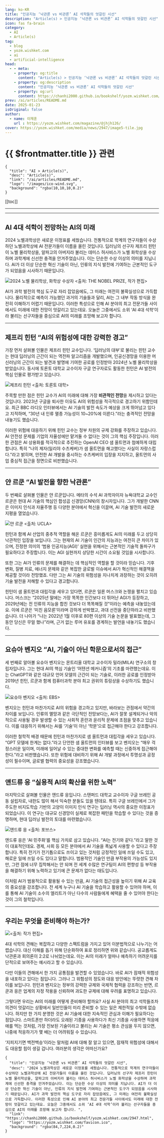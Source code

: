 ```yaml
---
lang: ko-KR
title: "인공지능 ‘낙관론 vs 비관론’ AI 석학들의 엇갈린 시선"
description: "Article(s) > 인공지능 ‘낙관론 vs 비관론’ AI 석학들의 엇갈린 시선"
icon: fas fa-brain
category:
  - AI
  - Article(s)
tag:
  - blog
  - yozm.wishket.com
  - ai
  - artificial-intelligence
head:
  - - meta:
    - property: og:title
      content: "Article(s) > 인공지능 ‘낙관론 vs 비관론’ AI 석학들의 엇갈린 시선"
    - property: og:description
      content: "인공지능 ‘낙관론 vs 비관론’ AI 석학들의 엇갈린 시선"
    - property: og:url
      content: https://chanhi2000.github.io/bookshelf/yozm.wishket.com/2947.html
prev: /ai/articles/README.md
date: 2025-01-23
isOriginal: false
author:
  - name: 이재훈
    url : https://yozm.wishket.com/magazine/@jhjh126/
cover: https://yozm.wishket.com/media/news/2947/image5-tile.jpg
---
```


# {{ $frontmatter.title }} 관련

```component VPCard
{
  "title": "AI > Article(s)",
  "desc": "Article(s)",
  "link": "/ai/articles/README.md",
  "logo": "/images/ico-wind.svg",
  "background": "rgba(10,10,10,0.2)"
}
```

[[toc]]

---

<SiteInfo
  name="인공지능 ‘낙관론 vs 비관론’ AI 석학들의 엇갈린 시선"
  desc="2024 노벨과학상은 새로운 이정표를 세웠습니다. 전통적으로 학계의 연구자들이 수상하던 노벨과학상에 AI 전문가들이 이름을 올린 것입니다. 딥러닝의 선구자 제프리 힌턴이 노벨 물리학상을, 알파고의 아버지라 불리는 데미스 허사비스가 노벨 화학상을 수상하며 과학계에 신선한 충격을 안겨주었습니다. 이는 단순한 수상 이상의 의미를 지닙니다. AI가 더 이상 단순한 혁신 기술이 아닌, 인류의 지식 발전에 기여하는 근본적인 도구가 되었음을 시사하기 때문입니다. AI가 과학 발전의 핵심 도구로 자리 잡았음에도, 그 미래는 여전히 불확실성으로 가득합니다. 이러한 특성으로 인해 AI 분야의 최고 전문가들 사이에서도 미래에 대한 전망이 엇갈리고 있는데요. 오늘은 그중에서도 소위 ‘AI 4대 석학’이라 불리는 선구자들을 중심으로 AI의 미래를 조망해 보고자 합니다. "
  url="https://yozm.wishket.com/magazine/detail/2947/"
  logo="https://yozm.wishket.com/favicon.ico"
  preview="https://yozm.wishket.com/media/news/2947/image5-tile.jpg"/>

---

## AI 4대 석학이 전망하는 AI의 미래

2024 노벨과학상은 새로운 이정표를 세웠습니다. 전통적으로 학계의 연구자들이 수상하던 노벨과학상에 AI 전문가들이 이름을 올린 것입니다. 딥러닝의 선구자 제프리 힌턴이 노벨 물리학상을, 알파고의 아버지라 불리는 데미스 허사비스가 노벨 화학상을 수상하며 과학계에 신선한 충격을 안겨주었습니다. 이는 단순한 수상 이상의 의미를 지닙니다. AI가 더 이상 단순한 혁신 기술이 아닌, 인류의 지식 발전에 기여하는 근본적인 도구가 되었음을 시사하기 때문입니다.

![2024 노벨 물리학상, 화학상 수상자<br/><출처: THE NOBEL PRIZE, 작가 편집>](https://wishket.com/media/news/2947/image3.png)

AI가 과학 발전의 핵심 도구로 자리 잡았음에도, 그 미래는 여전히 불확실성으로 가득합니다. 물리적으로 예측이 가능했던 과거의 기술들과 달리, AI는 그 내부 작동 방식을 완전히 이해하기 어렵기 때문입니다. 이러한 특성으로 인해 AI 분야의 최고 전문가들 사이에서도 미래에 대한 전망이 엇갈리고 있는데요. 오늘은 그중에서도 소위 ‘AI 4대 석학’이라 불리는 선구자들을 중심으로 AI의 미래를 조망해 보고자 합니다.

---

## 제프리 힌턴 “AI의 위험성에 대한 강력한 경고”

가장 먼저 살펴볼 인물은 제프리 힌턴 교수입니다. ‘딥러닝의 대부’로 불리는 힌턴 교수는 현대 딥러닝의 근간이 되는 역전파 알고리즘을 개발했으며, 인공신경망을 이용한 머신러닝의 근간이 되는 발견과 발명에 기여한 공로를 인정받아 2024년 노벨 물리학상을 받았습니다. 동시에 토론토 대학교 교수이자 구글 연구자로도 활동한 힌턴은 AI 발전의 핵심 인물로 평가받고 있습니다.

![제프리 힌턴<br/><출처: 토론토 대학>](https://wishket.com/media/news/2947/image5.jpg)

주목할 만한 점은 힌턴 교수가 AI의 미래에 대해 가장 **비관적인 전망**을 제시하고 있다는 것입니다. 2023년 구글을 퇴사한 이유도 AI의 위험성을 적극적으로 경고하기 위함인데요. 최근 BBC 라디오 인터뷰에서는 AI 기술의 발전 속도가 예상을 크게 뛰어넘고 있다고 지적하며, “30년 내 인류 멸종 가능성이 10~20%에 이른다.”라는 충격적인 전망을 내놓기도 했습니다.

이러한 위험에 대응하기 위해 힌턴 교수는 정부 차원의 규제 강화를 주장하고 있습니다. AI 안전성 문제를 기업의 자율성에만 맡겨둘 수 없다는 것이 그의 핵심 주장입니다. 이러한 관점은 AI 상용화를 적극적으로 추진하는 OpenAI CEO 샘 올트먼과 첨예하게 대립합니다. 특히 “나의 제자(일리야 수츠케버)가 샘 올트먼을 해고했다는 사실이 자랑스럽다.”라고 밝히며, 안전한 AI 개발을 중시하는 수츠케버의 입장을 지지하고, 올트먼의 사업 중심적 접근을 정면으로 비판했습니다.

---

## 얀 르쿤 “AI 발전을 향한 낙관론”

두 번째로 살펴볼 인물은 얀 르쿤입니다. 메타의 수석 AI 과학자이자 뉴욕대학교 교수인 르쿤은 현대 AI 기술의 핵심인 합성곱 신경망(CNN)의 창시자입니다. 그가 개발한 CNN은 이미지 인식과 자율주행 등 다양한 분야에서 혁신을 이끌며, AI 기술 발전의 새로운 지평을 열었습니다.

![얀 르쿤<br/><출처: UCLA>](https://wishket.com/media/news/2947/image4.jpg)

힌턴과 함께 AI 산업의 중추적 역할을 해온 르쿤은 흥미롭게도 AI의 미래를 두고 상당히 낙관적인 입장을 보입니다. 그는 현재의 AI 기술이 인간의 지능과는 여전히 큰 차이가 있으며, 진정한 의미의 ‘범용 인공지능(AGI)’ 실현을 위해서는 근본적인 기술적 돌파구가 필요하다고 주장합니다. 이는 AGI 실현까지 상당한 시간이 소요될 것임을 시사합니다.

또한 그는 AI가 인류의 문제를 해결하는 데 핵심적인 역할을 할 것이라 믿습니다. 기후 변화, 질병 치료, 에너지 문제와 같은 복잡한 글로벌 이슈에서 AI가 혁신적인 해결책을 제공할 것이라 전망했죠. 다만 그는 AI 기술의 위험성을 지나치게 과장하는 것이 오히려 기술 발전을 저해할 수 있다고 경고합니다.

힌턴이 샘 올트먼과 대립각을 세우고 있다면, 르쿤은 일론 머스크와 논쟁을 펼치고 있습니다. 머스크는 “2025년 말에는 가장 똑똑한 인간보다 더 뛰어난 AGI가 등장하고, 2029년에는 전 인류의 지능을 합친 것보다 더 똑똑해질 것”이라는 예측을 내놓았는데요. 이에 르쿤은 ‘미친 음모론’이라며 강하게 반박했고, 과대 선전을 중단하라고 비판했습니다. 더 나아가 “나는 2022년 1월 이후로 80편 이상의 기술 논문을 발표했는데, 그동안 당신은 무얼 했나”라며, 근거 없는 루머 유포를 경계하는 발언을 내놓기도 했습니다.

---

## 요슈아 벤지오 “AI, 기술이 아닌 학문으로서의 접근”

세 번째로 알아볼 요슈아 벤지오는 몬트리올 대학교 교수이자 밀라(MILA) 연구소의 창립자입니다. 그는 현대 AI의 핵심 기술인 ‘어텐션 메커니즘’의 기초를 마련했는데요. 이는 ChatGPT와 같은 대규모 언어 모델의 근간이 되는 기술로, 이러한 공로를 인정받아 2019년 힌턴, 르쿤과 함께 컴퓨터과학 분야 최고 권위의 튜링상을 수상하기도 했습니다.

![요슈아 벤지오<br/><출처: EBS>](https://wishket.com/media/news/2947/image1.jpg)

벤지오는 힌턴과 마찬가지로 AI의 위험을 경고하고 있지만, 바라보는 관점에서 약간의 차이를 보입니다. 인류의 멸망과 같은 극단적인 전망보다는, AI가 잘못 설계되거나 악의적으로 사용될 경우 발생할 수 있는 사회적 혼란과 윤리적 문제에 초점을 맞추고 있습니다. 이를 대응하기 위해서는 AI를 ‘기술’이 아닌 ‘학문’으로 접근해야 한다고 강조합니다.

이러한 철학적 배경 때문에 힌턴과 마찬가지로 샘 올트먼과 대립각을 세우고 있습니다. “GPT 모델에 한계는 없다.”라고 단언한 샘 올트먼의 인터뷰를 보고 벤지오는 “매우 걱정스러운 일이며, 미래에 일어날 수 있는 중대한 변화를 예측할 때는 신중하게 접근해야 한다.”라고 비판했습니다. 또한 위험에 대비하기 위해 AI 개발 과정에서 투명성과 공정성이 필수이며, 글로벌 협력의 중요성을 강조했습니다.

---

## 앤드류 응 “실용적 AI의 확산을 위한 노력”

마지막으로 살펴볼 인물은 앤드류 응입니다. 스탠퍼드 대학교 교수이자 구글 브레인 공동 설립자로, 내한도 많이 해서 익숙한 분들도 있을 텐데요. 특히 구글 브레인에서 그가 주도한 비지도학습 기반의 고양이 이미지 인식 연구는 딥러닝 역사의 중요한 이정표가 되었습니다. 이 연구는 대규모 신경망이 실제로 복잡한 패턴을 학습할 수 있다는 것을 증명하며, 현대 딥러닝 발전의 토대를 마련했습니다.

![앤드류 응<br/><출처: 포브스>](https://wishket.com/media/news/2947/image2.png)

앤드류 응은 ‘AI 민주화’를 핵심 가치로 삼고 있습니다. “AI는 전기와 같다.”라고 말한 것이 대표적인데요. 경제, 사회 등 모든 분야에서 AI 기술을 폭넓게 사용할 수 있다고 주장합니다. 특히 전기가 전기톱으로도 쓰이고 있는 것처럼 긍정적인 일에 쓰일 수도 있고, 해로운 일에 쓰일 수도 있다고 말합니다. 범용적인 기술인 만큼 부작용의 가능성도 있지만, 그런 점에 너무 집착해서는 안 되며 전 세계 수많은 연구팀이 AI의 편향성 등 부작용을 해결하기 위해 노력하고 있기에 큰 문제가 없다는 태도입니다.

이처럼 AI가 범용적으로 활용될 수 있는 만큼, AI 기술의 접근성을 높이기 위해 AI 교육의 중요성을 강조합니다. 전 세계 누구나 AI 기술을 학습하고 활용할 수 있어야 하며, 이를 통해 AI 기술이 소수의 엘리트가 아닌 다수의 사람들에게 혜택을 줄 수 있어야 한다는 것이 그의 철학입니다.

---

## 우리는 무엇을 준비해야 하는가?

![<출처: 작가 편집>](https://wishket.com/media/news/2947/image6.png)

4대 석학의 견해는 복잡하고 다양한 스펙트럼을 가지고 있어 이분법적으로 나누기는 어렵습니다. 대신 이해를 돕기 위해 단순화하여 표로 정리하면 위와 같습니다. 공교롭게도 낙관론과 회의론이 2:2로 나뉘었는데요. 이는 AI의 미래가 얼마나 예측하기 어려운지를 단적으로 보여주는 예시라고 할 수 있습니다.

다만 이들의 견해에서 한 가지 공통점을 발견할 수 있었습니다. 바로 AI가 잠재적 위험성을 내포하고 있다는 점입니다. 그러나 그 위험성의 정도와 대응 방안에는 뚜렷한 견해 차이를 보입니다. 힌턴과 벤지오는 정부의 강력한 규제와 국제적 협력을 강조하는 반면, 르쿤과 응은 업계의 자정 작용을 신뢰하며 과도한 규제에 대해 우려를 표명하고 있습니다.

그렇다면 우리는 AI의 미래를 어떻게 준비해야 할까요? 사실 AI 분야의 최고 석학들조차 의견이 엇갈리는 상황에서 일반인들이 미리 준비할 수 있는 일은 제한적일 수밖에 없습니다. 하지만 한 가지 분명한 것은 AI 기술에 대한 지속적인 관심과 이해가 필요하다는 점입니다. 스마트폰만 하더라도 오래된 기종을 사용하다가 최신 기종을 사용하면 적응에 애를 먹는 것처럼, 가장 진보된 기술이라고 불리는 AI 기술은 평소 관심을 두지 않으면, 나중에 적응하기가 몇 배는 더 어려워질 수 있습니다.

‘지피지기면 백전백승’이라는 말처럼 AI에 대해 잘 알고 있으면, 잠재적 위험성에 대해서도 대응할 힘이 생길 겁니다. 여러분의 생각은 어떠신가요?

<!-- TODO: add ARTICLE CARD -->
```component VPCard
{
  "title": "인공지능 ‘낙관론 vs 비관론’ AI 석학들의 엇갈린 시선",
  "desc": "2024 노벨과학상은 새로운 이정표를 세웠습니다. 전통적으로 학계의 연구자들이 수상하던 노벨과학상에 AI 전문가들이 이름을 올린 것입니다. 딥러닝의 선구자 제프리 힌턴이 노벨 물리학상을, 알파고의 아버지라 불리는 데미스 허사비스가 노벨 화학상을 수상하며 과학계에 신선한 충격을 안겨주었습니다. 이는 단순한 수상 이상의 의미를 지닙니다. AI가 더 이상 단순한 혁신 기술이 아닌, 인류의 지식 발전에 기여하는 근본적인 도구가 되었음을 시사하기 때문입니다. AI가 과학 발전의 핵심 도구로 자리 잡았음에도, 그 미래는 여전히 불확실성으로 가득합니다. 이러한 특성으로 인해 AI 분야의 최고 전문가들 사이에서도 미래에 대한 전망이 엇갈리고 있는데요. 오늘은 그중에서도 소위 ‘AI 4대 석학’이라 불리는 선구자들을 중심으로 AI의 미래를 조망해 보고자 합니다. ",
  "link": "https://chanhi2000.github.io/bookshelf/yozm.wishket.com/2947.html",
  "logo": "https://yozm.wishket.com/favicon.ico",
  "background": "rgba(84,7,224,0.2)"
}
```
